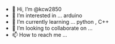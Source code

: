 - 👋 Hi, I’m @kcw2850
- 👀 I’m interested in ... arduino
- 🌱 I’m currently learning ... python , C++
- 💞️ I’m looking to collaborate on ...
- 📫 How to reach me ...

<!---
kcw2850/kcw2850 is a ✨ special ✨ repository because its `README.md` (this file) appears on your GitHub profile.
You can click the Preview link to take a look at your changes.
--->
